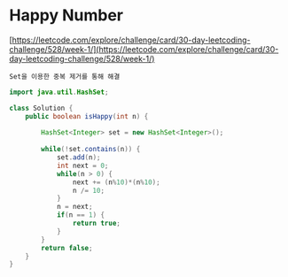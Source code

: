 # Happy Number

[https://leetcode.com/explore/challenge/card/30-day-leetcoding-challenge/528/week-1/](https://leetcode.com/explore/challenge/card/30-day-leetcoding-challenge/528/week-1/)
~~~
Set을 이용한 중복 제거를 통해 해결
~~~

```java
import java.util.HashSet;

class Solution {
    public boolean isHappy(int n) {
        
    	HashSet<Integer> set = new HashSet<Integer>();
    	
    	while(!set.contains(n)) {
    		set.add(n);
    		int next = 0;
    		while(n > 0) {
    			next += (n%10)*(n%10);
    			n /= 10;
    		}
    		n = next;
    		if(n == 1) {
    			return true;
    		}
    	}
    	return false;
    }
}
```